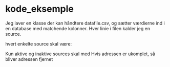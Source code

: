 # kode_eksemple
Jeg laver en klasse der kan håndtere datafile.csv, og sætter værdierne ind i en database med matchende kolonner. Hver linie i filen kalder jeg en source.


hvert enkelte source skal være:

Kun aktive og inaktive sources skal med
Hvis adressen er ukomplet, så bliver adressen fjernet
